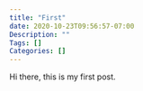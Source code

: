 ```yaml
---
title: "First"
date: 2020-10-23T09:56:57-07:00
Description: ""
Tags: []
Categories: []
---
```


Hi there, this is my first post.